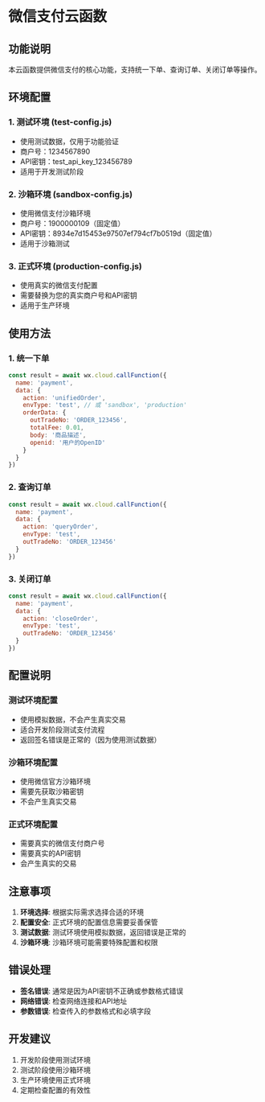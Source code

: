 # 微信支付云函数

## 功能说明

本云函数提供微信支付的核心功能，支持统一下单、查询订单、关闭订单等操作。

## 环境配置

### 1. 测试环境 (test-config.js)
- 使用测试数据，仅用于功能验证
- 商户号：1234567890
- API密钥：test_api_key_123456789
- 适用于开发测试阶段

### 2. 沙箱环境 (sandbox-config.js)
- 使用微信支付沙箱环境
- 商户号：1900000109（固定值）
- API密钥：8934e7d15453e97507ef794cf7b0519d（固定值）
- 适用于沙箱测试

### 3. 正式环境 (production-config.js)
- 使用真实的微信支付配置
- 需要替换为您的真实商户号和API密钥
- 适用于生产环境

## 使用方法

### 1. 统一下单
```javascript
const result = await wx.cloud.callFunction({
  name: 'payment',
  data: {
    action: 'unifiedOrder',
    envType: 'test', // 或 'sandbox', 'production'
    orderData: {
      outTradeNo: 'ORDER_123456',
      totalFee: 0.01,
      body: '商品描述',
      openid: '用户的OpenID'
    }
  }
})
```

### 2. 查询订单
```javascript
const result = await wx.cloud.callFunction({
  name: 'payment',
  data: {
    action: 'queryOrder',
    envType: 'test',
    outTradeNo: 'ORDER_123456'
  }
})
```

### 3. 关闭订单
```javascript
const result = await wx.cloud.callFunction({
  name: 'payment',
  data: {
    action: 'closeOrder',
    envType: 'test',
    outTradeNo: 'ORDER_123456'
  }
})
```

## 配置说明

### 测试环境配置
- 使用模拟数据，不会产生真实交易
- 适合开发阶段测试支付流程
- 返回签名错误是正常的（因为使用测试数据）

### 沙箱环境配置
- 使用微信官方沙箱环境
- 需要先获取沙箱密钥
- 不会产生真实交易

### 正式环境配置
- 需要真实的微信支付商户号
- 需要真实的API密钥
- 会产生真实的交易

## 注意事项

1. **环境选择**: 根据实际需求选择合适的环境
2. **配置安全**: 正式环境的配置信息需要妥善保管
3. **测试数据**: 测试环境使用模拟数据，返回错误是正常的
4. **沙箱环境**: 沙箱环境可能需要特殊配置和权限

## 错误处理

- **签名错误**: 通常是因为API密钥不正确或参数格式错误
- **网络错误**: 检查网络连接和API地址
- **参数错误**: 检查传入的参数格式和必填字段

## 开发建议

1. 开发阶段使用测试环境
2. 测试阶段使用沙箱环境
3. 生产环境使用正式环境
4. 定期检查配置的有效性 